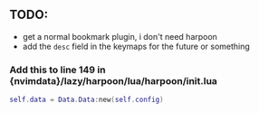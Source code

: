 
## TODO:
- get a normal bookmark plugin, i don't need harpoon
- add the `desc` field in the keymaps for the future or something



### Add this to line 149 in {nvimdata}/lazy/harpoon/lua/harpoon/init.lua
```lua
self.data = Data.Data:new(self.config)
```
